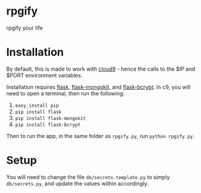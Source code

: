 rpgify
======

rpgify your life

Installation
============

By default, this is made to work with [cloud9](http://c9.io/) - hence the calls
to the $IP and $PORT environment variables.

Installation requires [flask](http://flask.pocoo.org/), [flask-mongokit](http://pythonhosted.org/Flask-MongoKit/), 
and [flask-bcrypt](http://pythonhosted.org/Flask-Bcrypt/).  In c9, you will need to open a terminal, then run the following:

1. `easy_install pip`
2. `pip install flask`
3. `pip install flask-mongokit`
4. `pip install flask-bcrypt`

Then to run the app, in the same folder as `rpgify.py`, run `python rpgify.py`.

Setup
=====

You will need to change the file `db/secrets.template.py` to simply `db/secrets.py`,
and update the values within accordingly.